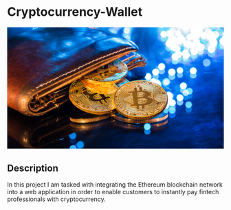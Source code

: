 # Cryptocurrency-Wallet

![An image shows a wallet with bitcoin.](Images/19-4-challenge-image.png)

## Description 
In this project I am tasked with integrating the Ethereum blockchain network into a web application in order to enable customers to instantly pay fintech professionals with cryptocurrency.